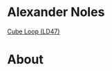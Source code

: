 # Alexander Noles

[Cube Loop (LD47)](https://alexandernoles.github.io/Website/cube-loop/)



# About
